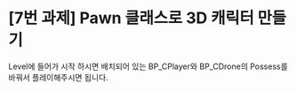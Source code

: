 # [7번 과제] Pawn 클래스로 3D 캐릭터 만들기

Level에 들어가 시작 하시면 배치되어 있는 BP_CPlayer와 BP_CDrone의 Possess를 바꿔서 플레이해주시면 됩니다.
